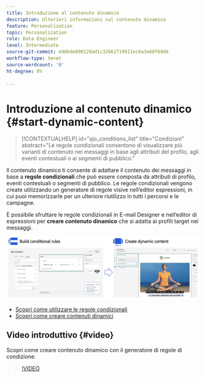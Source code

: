 ```yaml
---
title: Introduzione al contenuto dinamico
description: Ulteriori informazioni sul contenuto dinamico
feature: Personalization
topic: Personalization
role: Data Engineer
level: Intermediate
source-git-commit: e98bde090129ad1c32662719911ec6a3e68f69d6
workflow-type: tm+mt
source-wordcount: '0'
ht-degree: 0%

---
```



# Introduzione al contenuto dinamico {#start-dynamic-content}

>[!CONTEXTUALHELP]
>id="ajo_conditions_list"
>title="Condizioni"
>abstract="Le regole condizionali consentono di visualizzare più varianti di contenuto nei messaggi in base agli attributi del profilo, agli eventi contestuali o ai segmenti di pubblico."

Il contenuto dinamico ti consente di adattare il contenuto dei messaggi in base a **regole condizionali** che può essere composta da attributi di profilo, eventi contestuali o segmenti di pubblico. Le regole condizionali vengono create utilizzando un generatore di regole visive nell’editor espressioni, in cui puoi memorizzarle per un ulteriore riutilizzo in tutti i percorsi e le campagne.

È possibile sfruttare le regole condizionali in E-mail Designer e nell’editor di espressioni per **creare contenuto dinamico** che si adatta ai profili target nei messaggi.

![](assets/conditions-overview.png)

* [Scopri come utilizzare le regole condizionali](create-conditions.md)
* [Scopri come creare contenuti dinamici](dynamic-content.md)

## Video introduttivo {#video}

Scopri come creare contenuto dinamico con il generatore di regole di condizione.

>[!VIDEO](https://video.tv.adobe.com/v/3409815?quality=12)
